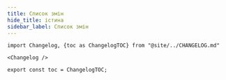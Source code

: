 ```yaml
---
title: Список змін
hide_title: істина
sidebar_label: Список змін
---
```


```mdx-code-block
import Changelog, {toc as ChangelogTOC} from "@site/../CHANGELOG.md"

<Changelog />

export const toc = ChangelogTOC;
```
